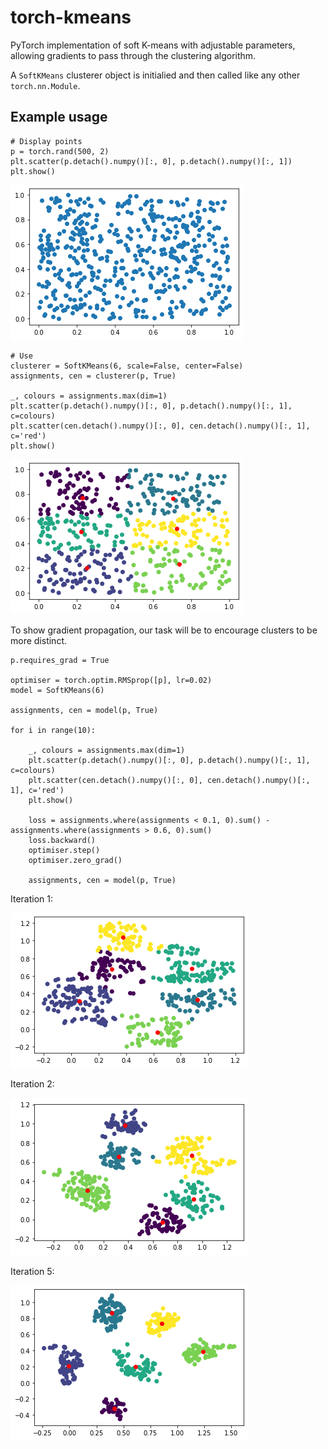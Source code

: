 # torch-kmeans
 PyTorch implementation of soft K-means with adjustable parameters, allowing gradients to pass through the clustering algorithm.
 
A `SoftKMeans` clusterer object is initialied and then called like any other `torch.nn.Module`.

## Example usage

```
# Display points
p = torch.rand(500, 2)
plt.scatter(p.detach().numpy()[:, 0], p.detach().numpy()[:, 1])
plt.show()
```

<img src='./example_images/example_start.png'>

```
# Use 
clusterer = SoftKMeans(6, scale=False, center=False)
assignments, cen = clusterer(p, True)

_, colours = assignments.max(dim=1)
plt.scatter(p.detach().numpy()[:, 0], p.detach().numpy()[:, 1], c=colours)
plt.scatter(cen.detach().numpy()[:, 0], cen.detach().numpy()[:, 1], c='red')
plt.show()

```

<img src='./example_images/example_clustered.png'>

To show gradient propagation, our task will be to encourage clusters to be more distinct.

```
p.requires_grad = True

optimiser = torch.optim.RMSprop([p], lr=0.02)
model = SoftKMeans(6)

assignments, cen = model(p, True)

for i in range(10):
    
    _, colours = assignments.max(dim=1)
    plt.scatter(p.detach().numpy()[:, 0], p.detach().numpy()[:, 1], c=colours)
    plt.scatter(cen.detach().numpy()[:, 0], cen.detach().numpy()[:, 1], c='red')
    plt.show()
    
    loss = assignments.where(assignments < 0.1, 0).sum() - assignments.where(assignments > 0.6, 0).sum()
    loss.backward()
    optimiser.step()
    optimiser.zero_grad()
    
    assignments, cen = model(p, True)
```


Iteration 1:

<img src='./example_images/example_step_1.png'>

Iteration 2:

<img src='./example_images/example_step_2.png'>

Iteration 5:

<img src='./example_images/example_step_5.png'>